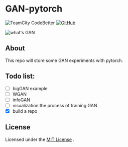 # GAN-pytorch
![TeamCity CodeBetter](https://img.shields.io/teamcity/codebetter/bt428.svg) [![GitHub](https://img.shields.io/github/license/mashape/apistatus.svg)](https://github.com/innnk/pytorch_generative_adversarial_networks/blob/master/LICENSE)

![what's GAN](https://blog-img-1257227635.cos.ap-beijing.myqcloud.com/gan_avatar.jpg)

## About

This repo will store some GAN experiments with pytorch.

## Todo list:

- [ ] bigGAN example
- [ ] WGAN
- [ ] infoGAN
- [ ] visualization the process of training GAN
- [x] build a repo

## License

Licensed under the [MIT License](https://github.com/innnk/pytorch_generative_adversarial_networks/blob/master/LICENSE) .
